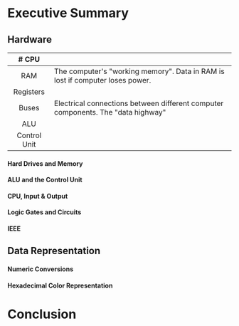 # Executive Summary
## Hardware
|# CPU       |                                                                                  |
|:----------:|----------------------------------------------------------------------------------|
|RAM         | The computer's "working memory". Data in RAM is lost if computer loses power.    | 
|Registers   |                                                                                  |
|Buses       | Electrical connections between different computer components. The "data highway" |
|ALU         |                                                                                  |
|Control Unit|                                                                                  |
#### Hard Drives and Memory
#### ALU and the Control Unit
#### CPU, Input & Output
#### Logic Gates and Circuits
#### IEEE
## Data Representation
#### Numeric Conversions
#### Hexadecimal Color Representation
# Conclusion
